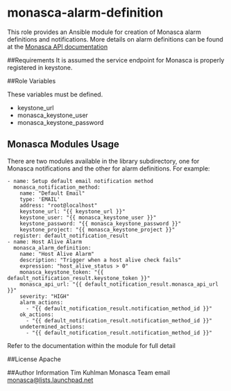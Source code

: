# monasca-alarm-definition

This role provides an Ansible module for creation of Monasca alarm definitions and notifications.
More details on alarm definitions can be found at the [Monasca API documentation](https://github.com/stackforge/monasca-api/blob/master/docs/monasca-api-spec.md#alarm-definitions-and-alarms)

##Requirements
It is assumed the service endpoint for Monasca is properly registered in keystone.

##Role Variables

These variables must be defined.

- keystone_url
- monasca_keystone_user
- monasca_keystone_password

## Monasca Modules Usage
There are two modules available in the library subdirectory, one for Monasca notifications and the other for alarm definitions. For example:

    - name: Setup default email notification method
      monasca_notification_method:
        name: "Default Email"
        type: 'EMAIL'
        address: "root@localhost"
        keystone_url: "{{ keystone_url }}"
        keystone_user: "{{ monasca_keystone_user }}"
        keystone_password: "{{ monasca_keystone_password }}"
        keystone_project: "{{ monasca_keystone_project }}"
      register: default_notification_result
    - name: Host Alive Alarm
      monasca_alarm_definition:
        name: "Host Alive Alarm"
        description: "Trigger when a host alive check fails"
        expression: "host_alive_status > 0"
        monasca_keystone_token: "{{ default_notification_result.keystone_token }}"
        monasca_api_url: "{{ default_notification_result.monasca_api_url }}"
        severity: "HIGH"
        alarm_actions:
          - "{{ default_notification_result.notification_method_id }}"
        ok_actions:
          - "{{ default_notification_result.notification_method_id }}"
        undetermined_actions:
          - "{{ default_notification_result.notification_method_id }}"

Refer to the documentation within the module for full detail

##License
Apache

##Author Information
Tim Kuhlman
Monasca Team email monasca@lists.launchpad.net

